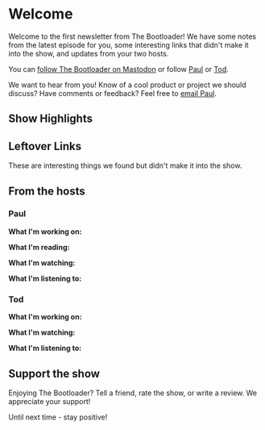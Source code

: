 # Welcome

Welcome to the first newsletter from The Bootloader! We have some notes from the latest episode for you, some interesting links that didn't make it into the show, and updates from your two hosts.

You can [follow The Bootloader on Mastodon](https://www.circuitpythonshow.com/@thebootloader/follow) or follow [Paul](https://hachyderm.io/@prcutler) or [Tod](https://mastodon.social/@todbot).

We want to hear from you!  Know of a cool product or project we should discuss?  Have comments or feedback?  Feel free to [email Paul](mailto:paul@paulcutler.org).

## Show Highlights


## Leftover Links

These are interesting things we found but didn't make it into the show.


## From the hosts

### Paul

**What I'm working on:**

**What I'm reading:**

**What I'm watching:**

**What I'm listening to:**

### Tod

**What I'm working on:**

**What I'm watching:**

**What I'm listening to:**

## Support the show
Enjoying The Bootloader?  Tell a friend, rate the show, or write a review.  We appreciate your support!

Until next time - stay positive!
